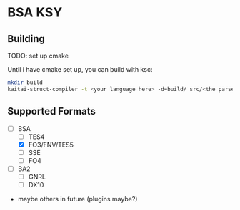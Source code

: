 BSA KSY
=======

## Building
TODO: set up cmake

Until i have cmake set up, you can build with ksc:
```sh
mkdir build
kaitai-struct-compiler -t <your language here> -d=build/ src/<the parser you want>.ksy
```

## Supported Formats
  - [ ] BSA
    - [ ] TES4
    - [x] FO3/FNV/TES5
    - [ ] SSE
    - [ ] FO4
  - [ ] BA2
    - [ ] GNRL
    - [ ] DX10
  - maybe others in future (plugins maybe?)
